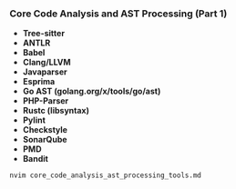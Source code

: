 ### **Core Code Analysis and AST Processing** (Part 1)

- **Tree-sitter**
- **ANTLR**
- **Babel**
- **Clang/LLVM**
- **Javaparser**
- **Esprima**
- **Go AST (golang.org/x/tools/go/ast)**
- **PHP-Parser**
- **Rustc (libsyntax)**
- **Pylint**
- **Checkstyle**
- **SonarQube**
- **PMD**
- **Bandit**

```bash
nvim core_code_analysis_ast_processing_tools.md
```
